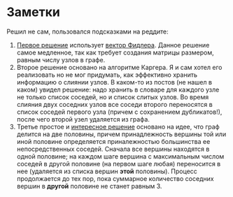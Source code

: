 # Заметки

Решил не сам, пользовался подсказками на реддите:

1. [Первое решение](https://www.reddit.com/r/adventofcode/comments/18qbsxs/comment/keubcfd) использует [вектор Фидлера](https://en.wikipedia.org/wiki/Algebraic_connectivity#Partitioning_a_graph_using_the_Fiedler_vector).
   Данное решение самое медленное, так как требует создания матрицы размером, равным числу узлов в графе.
2. Второе решение основано на алгоритме Каргера. Я и сам хотел его реализовать но не мог придумать, как эффективно хранить информацию о слиянии узлов. В каком-то из постов (не нашел в каком) увидел решение: надо хранить в словаре для каждого узле не только список соседей, но и список слитых узлов.
   Во время слияния двух соседних узлов все соседи второго переносятся в список соседей первого узла (причем с сохранением дубликатов!), после чего второй узел удаляется из графа.
3. Третье простое и [интересное решение](https://www.reddit.com/r/adventofcode/comments/18qbsxs/comment/ketzp94) основано на идее, что граф делится на две половины, причем принадлежность вершины той или иной половине определяется приналежностью большинства ее непосредственных соседей.
   Сначала все вершины находятся в одной половине; на каждом шаге вершина с максимальным числом соседей в другой половине (на первом шаге любая) переносится в нее (удаляется из списка вершин **этой** половины).
   Процесс продолжается до тех пор, пока суммарное количество соседних вершин в **другой** половине не станет равным 3.
